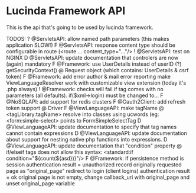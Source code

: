 # Lucinda Framework API

This is the api that's going to be used by lucinda framework.

TODOS:
? @ServletsAPI: allow named path parameters (this makes application SLOW!)
F @ServletsAPI: response content type should be configurable in route (<route ... content_type="..."/>
! @ServletsAPI: test on NGINX
D @ServletsAPI: update documentation that controlers are now (again) mandatory
F @Framework: use UserDetails instead of userID (?)  getSecurityContext() @ Request object (which contains: UserDetails & csrf token)
F @Framework: add error author & mail error reporting
 make ViewLanguageResolver work with customizable view extension (today it's .php always)
! @Framework: checks will fail if <login/> tag comes with no parameters (all defaults). if($xml->login) must be changed to...
F @NoSQLAPI: add support for redis clusters
F @Oauth2Client: add refresh token support @ Driver
F @ViewLanguageAPI: make tagName @ <tagLibrary:tagName> resolve into classes using ucwords (eg: <form:simple-select> points to FormSimpleSelectTag
D @ViewLanguageAPI: update documentation to specify that tag names cannot contain expressions
D @ViewLanguageAPI: update documentation about support for nesting native php functions into expressions.
D @ViewLanguageAPI: update documentation that "condition" property @ if/elseif tags does not allow this syntax: <standard:if condition="${count(${asd})}"/>
F @Framework:
  if persistence method is session
      authentication result = unauthorized
        record originally requested page as "original_page"
          redirect to login
      (client logins)
      authentication result = ok
        original page is not empty, change callback_uri with original_page and unset original_page variable
